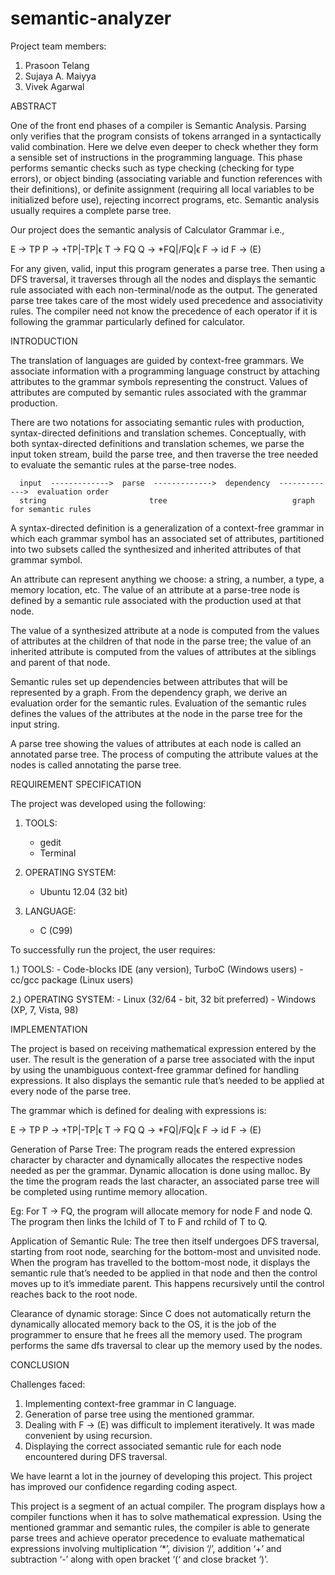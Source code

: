 semantic-analyzer
=================

Project team members:
1. Prasoon Telang
2. Sujaya A. Maiyya
3. Vivek Agarwal

ABSTRACT


One of the front end phases of a compiler is Semantic Analysis. Parsing only verifies that the program consists of tokens arranged in a syntactically valid combination. Here we delve even deeper to check whether they form a sensible set of instructions in the programming language. This phase performs semantic checks such as type checking (checking for type errors), or object binding (associating variable and function references with their definitions), or definite assignment (requiring all local variables to be initialized before use), rejecting incorrect programs, etc. Semantic analysis usually requires a complete parse tree. 
  
Our project does the semantic analysis of Calculator Grammar i.e.,

E -> TP
P -> +TP|-TP|ϵ
T -> FQ
Q -> *FQ|/FQ|ϵ
F -> id
F -> (E) 


For any given, valid, input this program generates a parse tree. Then using a DFS traversal, it traverses through all the nodes and displays the semantic rule associated with each non-terminal/node as the output. The generated parse tree takes care of the most widely used precedence and associativity rules. The compiler need not know the precedence of each operator if it is following the grammar particularly defined for calculator.


INTRODUCTION

The translation of languages are guided by context-free grammars. We associate information with a programming language construct by attaching attributes to the grammar symbols representing the construct. Values of attributes are computed by semantic rules associated with the grammar production.

There are two notations for associating semantic rules with production, syntax-directed definitions and translation schemes. Conceptually, with both syntax-directed definitions and translation schemes, we parse the input token stream, build the parse tree, and then traverse the tree needed to evaluate the semantic rules at the parse-tree nodes.

      input  ------------->  parse  ------------->  dependency  ------------->  evaluation order
      string                       tree                            graph                            for semantic rules

A syntax-directed definition is a generalization of a context-free grammar in which each grammar symbol has an associated set of attributes, partitioned into two subsets called the synthesized and inherited  attributes of that grammar symbol.

An attribute can represent anything we choose: a string, a number, a type, a memory location, etc. The value of an attribute at a parse-tree node is defined by a semantic rule associated with the production used at that node.

The value of a synthesized attribute at a node is computed from the values of attributes at the children of that node in the parse tree; the value of an inherited attribute is computed from the values of attributes at the siblings and parent of that node.

Semantic rules set up dependencies between attributes that will be represented by a graph. From the dependency graph, we derive an evaluation order for the semantic rules. Evaluation of the semantic rules defines the values of the attributes at the node in the parse tree for the input string.

A parse tree showing the values of attributes at each node is called an annotated parse tree. The process of computing the attribute values at the nodes is called annotating the parse tree.



REQUIREMENT SPECIFICATION

The project was developed using the following:

1) TOOLS:
     - gedit
     - Terminal

2) OPERATING SYSTEM:
    - Ubuntu 12.04 (32 bit)

3) LANGUAGE:
    - C (C99)


To successfully run the project, the user requires:

1.) TOOLS:
      -  Code-blocks IDE (any version), TurboC (Windows users)
      -  cc/gcc package (Linux users)

2.) OPERATING SYSTEM:
      -  Linux (32/64 - bit, 32 bit preferred)
      -  Windows (XP, 7, Vista, 98)



IMPLEMENTATION

The project is based on receiving mathematical expression entered by the user. The result is the generation of a parse tree associated with the input by using the unambiguous context-free grammar defined for handling expressions. It also displays the semantic rule that’s needed to be applied at every node of the parse tree.

The grammar which is defined for dealing with expressions is:

E -> TP
P -> +TP|-TP|ϵ
T -> FQ
Q -> *FQ|/FQ|ϵ
F -> id
F -> (E)

Generation of Parse Tree:
The program reads the entered expression character by character and dynamically allocates the respective nodes needed as per the grammar. Dynamic allocation is done using malloc. By the time the program reads the last character, an associated parse tree will be completed using runtime memory allocation.

Eg: For T -> FQ, the program will allocate memory for node F and node Q. The program then links the lchild of T to F and rchild of T to Q.

Application of Semantic Rule:
The tree then itself undergoes DFS traversal, starting from root node,  searching for the bottom-most and unvisited node. When the program has travelled to the bottom-most node, it displays the semantic rule that’s needed to be applied in that node and then the control moves up to it’s immediate parent. This happens recursively until the control reaches back to the root node.

Clearance of dynamic storage:
Since C does not automatically return the dynamically allocated memory back to the OS, it is the job of the programmer to ensure that he frees all the memory used. The program performs the same dfs traversal to clear up the memory used by the nodes.


CONCLUSION

Challenges faced:
1. Implementing context-free grammar in C language.
2. Generation of parse tree using the mentioned grammar.
3. Dealing with F -> (E) was difficult to implement iteratively. It was made convenient by using recursion.
4. Displaying the correct associated semantic rule for each node encountered during DFS traversal.

We have learnt a lot in the journey of developing this project. This project has improved our confidence regarding coding aspect.

This project is a segment of an actual compiler. The program displays how a compiler functions when it has to solve mathematical expression. Using the mentioned grammar and semantic rules, the compiler is able to generate parse trees and achieve operator precedence to evaluate mathematical expressions involving multiplication ‘*’, division ‘/’, addition ‘+’ and subtraction ‘-’ along with open bracket ‘(‘ and close bracket ‘)’.
